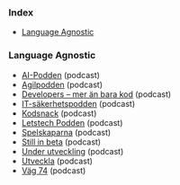 ### Index

* [Language Agnostic](#language-agnostic)


### Language Agnostic

* [AI-Podden](https://ai-podden.se/) (podcast)
* [Agilpodden](https://www.agilpodden.se/) (podcast)
* [Developers – mer än bara kod](https://www.developerspodcast.com/) (podcast)
* [IT-säkerhetspodden](https://www.itsakerhetspodden.se/) (podcast)
* [Kodsnack](http://kodsnack.se) (podcast)
* [Letstech Podden](https://letstech.libsyn.com/) (podcast)
* [Spelskaparna](https://spelskaparna.com/) (podcast)
* [Still in beta](http://stillinbeta.se) (podcast)
* [Under utveckling](https://underutveckling.libsyn.com) (podcast)
* [Utveckla](https://consid.se/podd/utveckla/) (podcast)
* [Väg 74](https://www.agical.se/pod) (podcast)
